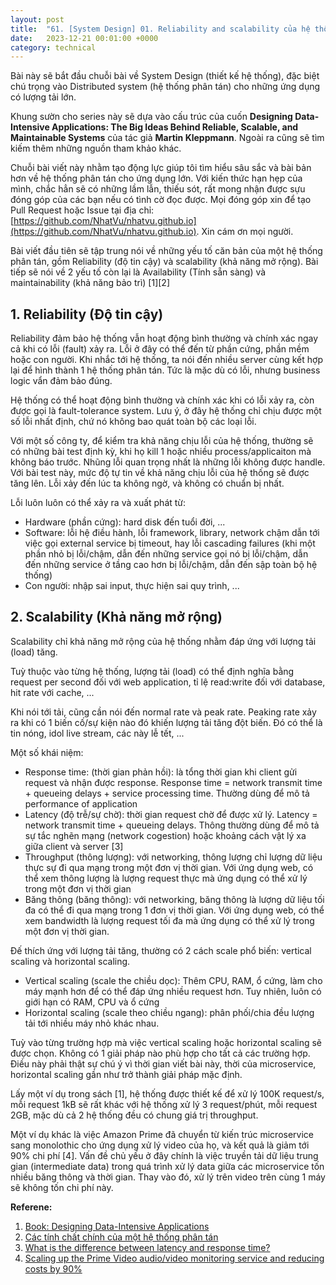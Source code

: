 ```yaml
---
layout: post
title:  "61. [System Design] 01. Reliability and scalability của hệ thống phân tán"
date:   2023-12-21 00:01:00 +0000
category: technical
---
```


Bài này sẽ bắt đầu chuỗi bài về System Design (thiết kế hệ thống), đặc biệt chú trọng vào Distributed system (hệ thống phân tán) cho những ứng dụng có lượng tải lớn. 

Khung sườn cho series này sẽ dựa vào cấu trúc của cuốn **Designing Data-Intensive Applications: The Big Ideas Behind Reliable, Scalable, and Maintainable Systems** của tác giả **Martin Kleppmann**. Ngoài ra cũng sẽ tìm kiếm thêm những nguồn tham khảo khác. 

Chuỗi bài viết này nhằm tạo động lực giúp tôi tìm hiểu sâu sắc và bài bản hơn về hệ thống phân tán cho ứng dụng lớn. Với kiến thức hạn hẹp của mình, chắc hẳn sẽ có những lầm lẫn, thiếu sót, rất mong nhận được sựu đóng góp của các bạn nếu có tình cờ đọc được. Mọi đóng góp xin để tạo Pull Request hoặc Issue tại địa chỉ: [https://github.com/NhatVu/nhatvu.github.io](https://github.com/NhatVu/nhatvu.github.io). Xin cám ơn mọi người. 

Bài viết đầu tiên sẽ tập trung nói về những yếu tố căn bản của một hệ thống phân tán, gồm Reliability (độ tin cậy) và scalability (khả năng mở rộng). Bài tiếp sẽ nói về 2 yếu tố còn lại là Availability (Tính sẵn sàng) và maintainability (khả năng bảo trì) [1][2]

## 1. Reliability (Độ tin cậy)
Reliability đảm bảo hệ thống vẫn hoạt động bình thường và chính xác ngay cả khi có lỗi (fault) xảy ra. Lỗi ở đây có thể đến từ phần cứng, phần mềm hoặc con người. Khi nhắc tới hệ thống, ta nói đến nhiều server cùng kết hợp lại để hình thành 1 hệ thống phân tán. Tức là mặc dù có lỗi, nhưng business logic vẩn đảm bảo đúng.

Hệ thống có thể hoạt động bình thường và chính xác khi có lỗi xảy ra, còn được gọi là fault-tolerance system. Lưu ý, ở đây hệ thống chỉ chịu được một số lỗi nhất định, chứ nó không bao quát toàn bộ các loại lỗi.

Với một số công ty, để kiểm tra khả năng chịu lỗi của hệ thống, thường sẽ có những bài test định kỳ, khi họ kill 1 hoặc nhiều process/applicaiton mà không báo trước. Nhũng lỗi quan trọng nhất là những lỗi không được handle. Với bài test này, mức độ tự tin về khả năng chịu lỗi của hệ thống sẽ được tăng lên. Lỗi xảy đến lúc ta không ngờ, và không có chuẩn bị nhất.

Lỗi luôn luôn có thể xảy ra và xuất phát từ:
- Hardware (phần cứng): hard disk đến tuổi đời, ... 
- Software: lỗi hệ điều hành, lỗi framework, library, network chậm dẫn tới việc gọi external service bị timeout, hay lỗi cascading failures (khi một phần nhỏ bị lỗi/chậm, dẫn đến những service gọi nó bị lỗi/chậm, dẫn đến những service ở tầng cao hơn bị lỗi/chậm, dẫn đến sập toàn bộ hệ thống)
- Con người: nhập sai input, thực hiện sai quy trình, ... 

## 2. Scalability (Khả năng mở rộng)
Scalability chỉ khả năng mở rộng của hệ thống nhằm đáp ứng với lượng tải (load) tăng. 

Tuỳ thuộc vào từng hệ thống, lượng tải (load) có thể định nghĩa bằng request per second đối với web application, tỉ lệ read:write đối với database, hit rate với cache, ... 

Khi nói tới tải, cũng cần nói đến normal rate và peak rate. Peaking rate xảy ra khi có 1 biến cố/sự kiện nào đó khiến lượng tải tăng đột biến. Đó có thể là tin nóng, idol live stream, các này lễ tết, ... 

Một số khái niệm: 
- Response time: (thời gian phản hồi): là tổng thời gian khi client gửi request và nhận được response. Response time = network transmit time + queueing delays + service processing time. Thường dùng để mô tả performance of application 
- Latency (độ trễ/sự chờ): thời gian request chờ để được xử lý. Latency = network transmit time + queueing delays. Thông thường dùng để mô tả sự tắc nghẽn mạng (network cogestion) hoặc khoảng cách vật lý xa giữa client và server [3] 
- Throughput (thông lượng): với networking, thông lượng chỉ lượng dữ liệu thực sự đi qua mạng trong một đơn vị thời gian. Với ứng dụng web, có thể xem thông lượng là lượng request thực mà ứng dụng có thể xử lý trong một đơn vị thời gian
- Băng thông (băng thông): với networking, băng thông là lượng dữ liệu tối đa có thể đi qua mạng trong 1 đơn vị thời gian. Với ứng dụng web, có thể xem bandwidth là lượng request tối đa mà ứng dụng có thể xử lý trong một đơn vị thời gian. 

Đế thích ứng với lượng tải tăng, thường có 2 cách scale phổ biến: vertical scaling và horizontal scaling.

- Vertical scaling (scale the chiều dọc): Thêm CPU, RAM, ổ cứng, làm cho máy mạnh hơn để có thể đáp ứng nhiều request hơn. Tuy nhiên, luôn có giới hạn có RAM, CPU và ổ cứng 
- Horizontal scaling (scale theo chiều ngang): phân phối/chia đều lượng tải tới nhiều máy nhỏ khác nhau. 

Tuỳ vào từng trường hợp mà việc vertical scaling hoặc horizontal scaling sẽ được chọn. Không có 1 giải pháp nào phù hợp cho tất cả các trường hợp. Điều này phải thật sự chú ý vì thời gian viết bài này, thời của microservice, horizontal scaling gần như trở thành giải pháp mặc định. 

Lấy một ví dụ trong sách [1], hệ thống được thiết kế để xử lý 100K request/s, mỗi request 1kB sẽ rất khác với hệ thống xử lý 3 request/phút, mỗi request 2GB, mặc dù cả 2 hệ thống đều có chung giá trị throughput. 

Một ví dụ khác là việc Amazon Prime đã chuyển từ kiến trúc microservice sang monolothic cho ứng dụng xử lý video của họ, và kết quả là giảm tới 90% chi phí [4]. Vấn đề chủ yếu ở đây chính là việc truyền tải dữ liệu trung gian (intermediate data) trong quá trình xử lý data giữa các microservice tốn nhiều băng thông và thời gian. Thay vào đó, xử lý trên video trên cùng 1 máy sẽ không tốn chi phí này.


**Referene:** 
1. [Book: Designing Data-Intensive Applications](https://www.amazon.com/Designing-Data-Intensive-Applications-Reliable-Maintainable/dp/1449373321)
2. [Các tính chất chính của một hệ thống phân tán](https://topdev.vn/blog/cac-tinh-chat-chinh-cua-mot-he-thong-phan-tan)
3. [What is the difference between latency and response time?](https://stackoverflow.com/questions/58082389/what-is-the-difference-between-latency-and-response-time)
4. [Scaling up the Prime Video audio/video monitoring service and reducing costs by 90%](https://www.primevideotech.com/video-streaming/scaling-up-the-prime-video-audio-video-monitoring-service-and-reducing-costs-by-90)